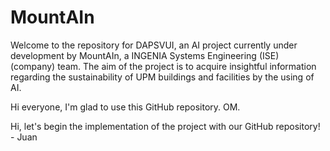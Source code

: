 # MountAIn

Welcome to the repository for DAPSVUI, an AI project currently under development by MountAIn, a INGENIA Systems Engineering (ISE) (company) team.
The aim of the project is to acquire insightful information regarding the sustainability of UPM buildings and facilities by the using of AI.

Hi everyone, I'm glad to use this GitHub repository. OM.

Hi, let's begin the implementation of the project with our GitHub repository! - Juan